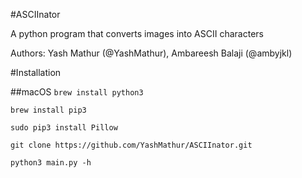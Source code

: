 #ASCIInator

A python program that converts images into ASCII characters

Authors: Yash Mathur (@YashMathur), Ambareesh Balaji (@ambyjkl)

#Installation

##macOS
```brew install python3```

```brew install pip3```

```sudo pip3 install Pillow```

```git clone https://github.com/YashMathur/ASCIInator.git```

```python3 main.py -h```
